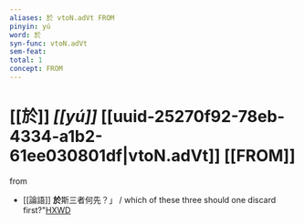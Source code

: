 ```yaml
---
aliases: 於 vtoN.adVt FROM
pinyin: yú
word: 於
syn-func: vtoN.adVt
sem-feat: 
total: 1
concept: FROM 
---
```

# [[於]] *[[yú]]*  [[uuid-25270f92-78eb-4334-a1b2-61ee030801df|vtoN.adVt]] [[FROM]]
from
 - [[論語]] **於**斯三者何先？」 / which of these three should one discard first?"[HXWD](https://hxwd.org/textview.html?location=KR1h0004_tls_012-13a.4)
